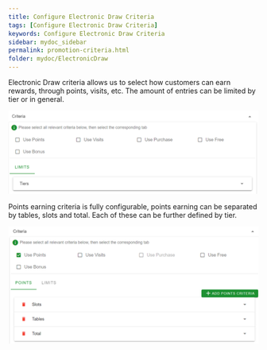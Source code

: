 ```yaml
---
title: Configure Electronic Draw Criteria
tags: [Configure Electronic Draw Criteria]
keywords: Configure Electronic Draw Criteria
sidebar: mydoc_sidebar
permalink: promotion-criteria.html
folder: mydoc/ElectronicDraw
---
```


Electronic Draw criteria allows us to select how customers can earn rewards, through points, visits, etc. The amount of entries can be limited by tier or in general.

<img src="./img/Promotions/PromotionCriteria.png" alt="">

Points earning criteria is fully configurable, points earning can be separated by tables, slots and total. Each of these can be further defined by tier. 

<img src="./img/Promotions/PointsCriteria.png" alt="">